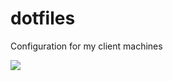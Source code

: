 # dotfiles

Configuration for my client machines

![](https://i.gyazo.com/5575721ccbe2680144a839b3f7150de4.gif)
